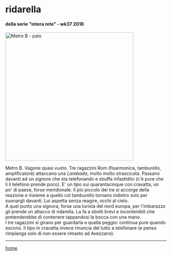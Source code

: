 # ridarella  

#### della serie “intera rete” - wk37 2018  
<img src="https://drive.google.com/uc?id=14YrfWlU3t3WZ8wZYcoKQTjW9Zg6vURhV" alt="Metro B - palo" width="400">   
 
<!--- /interarete084.png  --->  

Metro B. Vagone quasi vuoto. Tre ragazzini Rom (fisarmonica, tamburello, amplificatore) attaccano una *Lambada*, molto molto strascicata. Passano davanti ad un signore che sta telefonando e sbuffa infastidito (c'è pure che lì il telefono prende poco). E' un tipo sui quarantacinque con cravatta, un po' di paese, forse meridionale. Il più piccolo dei tre si accorge della reazione e insieme a quello col tamburello tornano indietro solo per suonargli davanti. Lui aspetta senza reagire, occhi al cielo.  
A quel punto una signora, forse una turista del nord europa, per l'imbarazzo gli prende un attacco di ridarella. La fa a sbotti brevi e incontenibili che pretenderebbe di contenere tappandosi la bocca con una mano.  
I tre ragazzini si girano per guardarla e quella peggio: continua pure quando escono. Il tipo in cravatta invece rinuncia del tutto a telefonare (e penso rimpianga solo di non essere rimasto ad Avezzano).  

---  
[home](/interarete.md)

